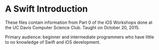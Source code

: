 # A Swift Introduction

These files contain information from Part 0 of the iOS Workshops done at the UC Davis Computer Science Club.
Taught on October 20, 2015.

Primary audience: beginner and intermediate programmers who have little to no knowledge of Swift and iOS development.
